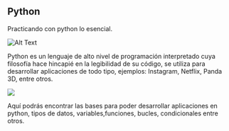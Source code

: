 <h2> Python</h2>
<p>Practicando con python lo esencial.</p>

![Alt Text](https://media.giphy.com/media/KAq5w47R9rmTuvWOWa/giphy.gif)

<p>Python es un lenguaje de alto nivel de programación interpretado cuya filosofía hace hincapié en la legibilidad de su código, se utiliza para desarrollar aplicaciones de todo tipo, ejemplos: Instagram, Netflix, Panda 3D, entre otros.​</p>
<img src="https://miro.medium.com/max/640/1*ubF-6Kv8vIltyIztf9fyrQ.png">
<p>Aquí podrás encontrar las bases para poder desarrollar aplicaciones en python, tipos de datos, variables,funciones, bucles, condicionales entre otros.</p>


